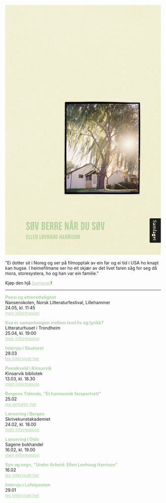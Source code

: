 ![Omslag](docs/assets/Harrison_tilnett.png)

"Ei dotter sit i Noreg og ser på filmopptak av ein far og ei tid i USA ho knapt kan hugse. I heimefilmane ser ho eit skjær av det livet faren såg for seg då mora, storesystera, ho og han var ein familie."
  
Kjøp den hjå <a href="https://samlaget.no/collections/varens-boker-2023/products/sov-berre-nar-du-sov-1" style="color:#a8d3a0;">Samlaget</a>!

---

<b style="color:#a8d3a0;">Poesi og etterrettelighet</b>   
Nansenskolen, Norsk Litteraturfestival, Lillehammer   
24.05, kl. 11:45  
<a href="https://litteraturfestival.no/shows/poesi-og-etterrettelighet/" style="color:#a8d3a0;">meir informasjon</a>    

<b style="color:#a8d3a0;">Kva er samanhengen mellom levd liv og lyrikk?</b>  
Litteraturhuset i Trondheim  
25.04, kl. 19:00  
<a href="https://fb.me/e/VHgzKUDO" style="color:#a8d3a0;">meir informasjon</a>  

<b style="color:#a8d3a0;">Intervju i Studvest</b>   
29.03  
<a href="https://www.studvest.no/uib-student-ellen-har-skrive-bok-om-lengsla-etter-ein-far/" style="color:#a8d3a0;">les intervjuet her</a>  

<b style="color:#a8d3a0;">Poesikveld i Kinsarvik</b>  
Kinsarvik bibliotek   
13.03, kl. 18.30  
<a href="https://fb.me/e/3l3sRTlcf" style="color:#a8d3a0;">meir informasjon</a>  

<b style="color:#a8d3a0;">Bergens Tidende, "Et harmonisk farsportrett"</b>   
25.02  
<a href="https://www.bt.no/kultur/i/4oW7J6/et-harmonisk-farsportrett" style="color:#a8d3a0;">les omtalen her</a>  

<b style="color:#a8d3a0;">Lansering i Bergen</b>  
Skrivekunstakademiet    
24.02, kl. 18.00  
<a href="https://fb.me/e/7NlwTMhiS" style="color:#a8d3a0;">meir informasjon</a>  

<b style="color:#a8d3a0;">Lansering i Oslo</b>   
Sagene bokhandel   
16.02, kl. 19.00   
<a href="https://fb.me/e/3mRjyNnb7" style="color:#a8d3a0;">meir informasjon</a>  

<b style="color:#a8d3a0;">Syn og segn, "Under Arbeid: Ellen Løvhaug Harrison"</b>   
16.02  
<a href="https://www.synogsegn.no/2023/under-arbeid-ellen-lovhaug-harrison/" style="color:#a8d3a0;">les intervjuet her</a>    

<b style="color:#a8d3a0;">Intervju i Lofotposten</b>   
29.01  
<a href="https://www.lofotposten.no/en-liten-ting-lareren-gjorde-satte-sine-spor-fy-flate-syns-han-det-var-sa-bra/f/5-29-890679" style="color:#a8d3a0;">les intervjuet her</a>    
